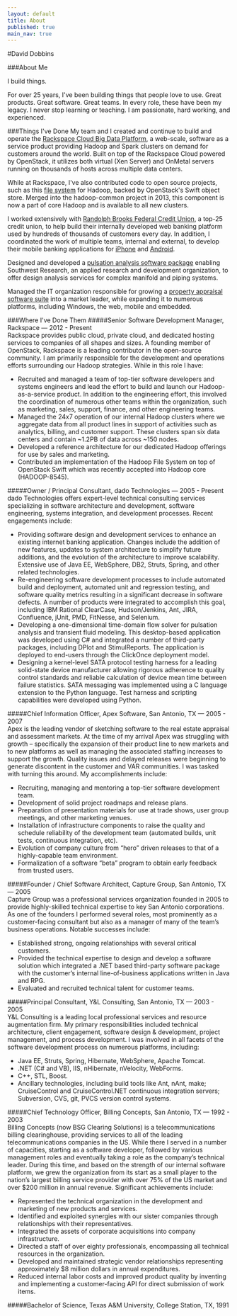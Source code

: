 ```yaml
---
layout: default
title: About
published: true
main_nav: true
---
```


#David Dobbins

###About Me

I build things.

For over 25 years, I've been building things that people love to use. Great products. Great software. Great teams. In every role, these have been my legacy. I never stop learning or teaching. I am passionate, hard working, and experienced.

###Things I've Done
My team and I created and continue to build and operate the [Rackspace Cloud Big Data Platform](http://www.rackspace.com/big-data), a web-scale, software as a service product providing Hadoop and Spark clusters on demand for customers around the world.  Built on top of the Rackspace Cloud powered by OpenStack, it utilizes both virtual (Xen Server) and OnMetal servers running on thousands of hosts across multiple data centers.

While at Rackspace, I've also contributed code to open source projects, such as this [file system](https://issues.apache.org/jira/browse/HADOOP-8545) for Hadoop, backed by OpenStack's Swift object store.  Merged into the hadoop-common project in 2013, this component is now a part of core Hadoop and is available to all new clusters.

I worked extensively with [Randolph Brooks Federal Credit Union](https://www.rbfcu.org/), a top-25 credit union, to help build their internally developed web banking platform used by hundreds of thousands of customers every day.  In addition, I coordinated the work of multiple teams, internal and external, to develop their mobile banking applications for [iPhone](https://itunes.apple.com/us/app/rbfcu-mobile/id363515015?mt=8) and [Android](https://play.google.com/store/apps/details?id=com.Vertifi.DeposZip.P314089681).

Designed and developed a [pulsation analysis software package](http://www.swri.org/4org/d18/mechflu/pulsat/taps.htm) enabling Southwest Research, an applied research and development organization, to offer design analysis services for complex manifold and piping systems.

Managed the IT organization responsible for growing a [property appraisal software suite](http://www.apexwin.com/appraiser/) into a market leader, while expanding it to numerous platforms, including Windows, the web, mobile and embedded.

###Where I've Done Them
#####Senior Software Development Manager, Rackspace — 2012 - Present  
Rackspace provides public cloud, private cloud, and dedicated hosting services to companies of all shapes and sizes. A founding member of OpenStack, Rackspace is a leading contributor in the open-source community.  I am primarily responsible for the development and operations efforts surrounding our Hadoop strategies. While in this role I have:

- Recruited and managed a team of top-tier software developers and systems engineers and lead the effort to build and launch our Hadoop-as-a-service product. In addition to the engineering effort, this involved the coordination of numerous other teams within the organization, such as marketing, sales, support, finance, and other engineering teams.
- Managed the 24x7 operation of our internal Hadoop clusters where we aggregate data from all product lines in support of activities such as analytics, billing, and customer support.  These clusters span six data centers and contain ~1.2PB of data across ~150 nodes.
- Developed a reference architecture for our dedicated Hadoop offerings for use by sales and marketing.
- Contributed an implementation of the Hadoop File System on top of OpenStack Swift which was recently accepted into Hadoop core (HADOOP-8545).

#####Owner / Principal Consultant, dado Technologies — 2005 - Present  
dado Technologies offers expert-level technical consulting services specializing in software architecture and development, software engineering, systems integration, and development processes. Recent engagements include:

- Providing software design and development services to enhance an existing internet banking application.  Changes include the addition of new features, updates to system architecture to simplify future additions, and the evolution of the architecture to improve scalability.  Extensive use of Java EE, WebSphere, DB2, Struts, Spring, and other related technologies.
- Re-engineering software development processes to include automated build and deployment, automated unit and regression testing, and software quality metrics resulting in a significant decrease in software defects. A number of products were integrated to accomplish this goal, including IBM Rational ClearCase, Hudson/Jenkins, Ant, JIRA, Confluence, jUnit, PMD, FitNesse, and Selenium.
- Developing a one-dimensional time-domain flow solver for pulsation analysis and transient fluid modeling.  This desktop-based application was developed using C# and integrated a number of third-party packages, including DPlot and StimulReports.  The application is deployed to end-users through the ClickOnce deployment model. 
- Designing a kernel-level SATA protocol testing harness for a leading solid-state device manufacturer allowing rigorous adherence to quality control standards and reliable calculation of device mean time between failure statistics. SATA messaging was implemented using a C language extension to the Python language.  Test harness and scripting capabilities were developed using Python.

#####Chief Information Officer, Apex Software, San Antonio, TX — 2005 - 2007  
Apex is the leading vendor of sketching software to the real estate appraisal and assessment markets.  At the time of my arrival Apex was struggling with growth – specifically the expansion of their product line to new markets and to new platforms as well as managing the associated staffing increases to support the growth.  Quality issues and delayed releases were beginning to generate discontent in the customer and VAR communities.  I was tasked with turning this around.  My accomplishments include:

- Recruiting, managing and mentoring a top-tier software development team.
- Development of solid project roadmaps and release plans.
- Preparation of presentation materials for use at trade shows, user group meetings, and other marketing venues.
- Installation of infrastructure components to raise the quality and schedule reliability of the development team (automated builds, unit tests, continuous integration, etc).
- Evolution of company culture from “hero” driven releases to that of a highly-capable team environment.
- Formalization of a software “beta” program to obtain early feedback from trusted users.

#####Founder / Chief Software Architect, Capture Group, San Antonio, TX  — 2005  
Capture Group was a professional services organization founded in 2005 to provide highly-skilled technical expertise to key San Antonio corporations.  As one of the founders I performed several roles, most prominently as a customer-facing consultant but also as a manager of  many of the team’s business operations.  Notable successes include:

- Established strong, ongoing relationships with several critical customers.
- Provided the technical expertise to design and develop a software solution which integrated a .NET based third-party software package with the customer’s internal line-of-business applications written in Java and RPG.
- Evaluated and recruited technical talent for customer teams.

#####Principal Consultant, Y&L Consulting, San Antonio, TX — 2003 - 2005  
Y&L Consulting is a leading local professional services and resource augmentation firm.  My primary responsibilities included technical architecture, client engagement, software design & development, project management, and process development.  I was involved in all facets of the software development process on numerous platforms, including:

- Java EE, Struts, Spring, Hibernate, WebSphere, Apache Tomcat.
- .NET (C# and VB), IIS, nHibernate, nVelocity, WebForms.
- C++, STL, Boost.
- Ancillary technologies, including build tools like Ant, nAnt, make; CruiseControl and CruiseControl.NET continuous integration servers; Subversion, CVS, git, PVCS version control systems.

#####Chief Technology Officer, Billing Concepts, San Antonio, TX — 1992 - 2003  
Billing Concepts (now BSG Clearing Solutions) is a telecommunications billing clearinghouse, providing services to all of the leading telecommunications companies in the US.  While there I served in a number of capacities, starting as a software developer, followed by various  management roles and eventually taking a role as the company’s technical leader.  During this time, and based on the strength of our internal software platform,  we grew the organization from its start as a small player to the nation’s largest billing service provider with over 75% of the US market and over $200 million in annual revenue. Significant achievements include:

- Represented the technical organization in the development and marketing of new products and services.
- Identified and exploited synergies with our sister companies through relationships with their representatives.
- Integrated the assets of corporate acquisitions into company infrastructure.
- Directed a staff of over eighty professionals, encompassing all technical resources in the organization.
- Developed and maintained strategic vendor relationships representing approximately $8 million dollars in annual expenditures.
- Reduced internal labor costs and improved product quality by inventing and implementing a customer-facing API for direct submission of work items.

#####Bachelor of Science, Texas A&M University, College Station, TX, 1991
